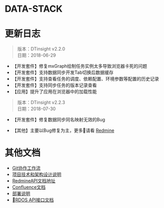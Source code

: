 # DATA-STACK 

# 更新日志
 > 版本：DTinsight v2.2.0 <br>
 > 日期：2018-06-29

- 【开发套件】修复mxGraph绘制任务实例太多导致浏览器卡死的问题
- 【开发套件】支持数据同步开发Tab切换后数据缓存
- 【开发套件】支持查看任务的调度、依赖配置、环境参数等配置的历史记录
- 【开发套件】支持同步任务的版本记录查看
- 【应用】提升了应用在浏览器中的加载性能


 > 版本：DTinsight v2.2.3 <br>
 > 日期：2018-07-30

- 【开发套件】修复数据同步同名映射无效的Bug


- 【其他】主要以Bug修复为主，更多请看 [Redmine](http://redmine.prod.dtstack.cn/projects/dtinsihgt-v2-2-0/issues)

# 其他文档
- [Git协作工作流](http://git.dtstack.cn/ziv/data-stack-web/wikis/gitflow)
- [项目技术和架构设计说明
](http://git.dtstack.cn/ziv/data-stack-web/wikis/Development)
- [RedmineAPI文档地址](http://redmine.prod.dtstack.cn/projects/rdos)
- [Confluence文档](http://confluence.dev.dtstack.cn/display/RDOS/RD-OS)
- [部署说明](http://git.dtstack.cn/ziv/data-stack-web/wikis/deploy)
- [RDOS API接口文档](http://git.dtstack.cn/dtstack/rdos-docs)


